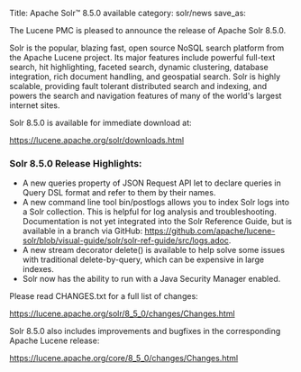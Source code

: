 Title: Apache Solr™ 8.5.0 available
category: solr/news
save_as: 

The Lucene PMC is pleased to announce the release of Apache Solr 8.5.0.

Solr is the popular, blazing fast, open source NoSQL search platform from the Apache Lucene project. Its major features include powerful full-text search, hit highlighting, faceted search, dynamic clustering, database integration, rich document handling, and geospatial search. Solr is highly scalable, providing fault tolerant distributed search and indexing, and powers the search and navigation features of many of the world's largest internet sites.

Solr 8.5.0 is available for immediate download at:

  <https://lucene.apache.org/solr/downloads.html>

### Solr 8.5.0 Release Highlights:

 * A new queries property of JSON Request API let to declare queries in Query DSL format and refer to them by their names.
 * A new command line tool bin/postlogs allows you to index Solr logs into a Solr collection. This is helpful for log analysis and troubleshooting. Documentation is not yet integrated into the Solr Reference Guide, but is available in a branch via GitHub: https://github.com/apache/lucene-solr/blob/visual-guide/solr/solr-ref-guide/src/logs.adoc.
 * A new stream decorator delete() is available to help solve some issues with traditional delete-by-query, which can be expensive in large indexes.
 * Solr now has the ability to run with a Java Security Manager enabled.

Please read CHANGES.txt for a full list of changes:

  <https://lucene.apache.org/solr/8_5_0/changes/Changes.html>

Solr 8.5.0 also includes improvements and bugfixes in the corresponding Apache Lucene release:

  <https://lucene.apache.org/core/8_5_0/changes/Changes.html>
